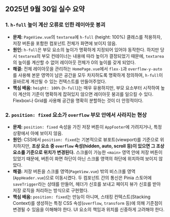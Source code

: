 ## 2025년 9월 30일 실수 요약

### 1. `h-full` 높이 계산 오류로 인한 레이아웃 붕괴
- **문제:** `PageView.vue`의 `textarea`에 `h-full` (height: 100%) 클래스를 적용하자, 저장 버튼을 포함한 컴포넌트 전체가 화면에 보이지 않음.
- **원인:** `h-full`은 부모 요소의 높이가 명확하게 지정되어 있어야 동작한다. 하지만 당시 `textarea`의 부모 컨테이너는 내용에 따라 높이가 결정되었기 때문에, `textarea`의 높이를 계산할 수 없어 레이아웃 전체가 0의 높이를 갖게 되었다.
- **해결:** 전체 레이아웃을 관리하는 `HomePage.vue`에서 `flex-1`과 `overflow-y-auto`를 사용해 본문 영역이 남은 공간을 모두 차지하도록 명확하게 정의하여, `h-full`이 올바르게 계산될 수 있는 컨텍스트를 만들어주었다.
- **핵심 배움:** `height: 100%` (`h-full`)는 매우 유용하지만, 부모 요소부터 시작하여 높이 계산의 기준이 명확하게 잡혀있지 않으면 레이아웃 붕괴를 일으킬 수 있다. Flexbox나 Grid를 사용해 공간을 명확히 분할하는 것이 더 안정적이다.

### 2. `position: fixed` 요소가 `overflow` 부모 안에서 사라지는 현상
- **문제:** `position: fixed` 속성을 가진 저장 버튼이 `AppFooter`에 가려지거나, 특정 상황에서 아예 보이지 않음.
- **원인:** CSS에서 `position: fixed`는 기본적으로 뷰포트(viewport)를 기준으로 위치하지만, **조상 요소 중 `overflow` 속성(hidden, auto, scroll 등)이 있으면 그 조상 요소를 기준으로 위치가 변경된다.** 스크롤이 가능한 `<main>` 영역 안에 저장 버튼이 있었기 때문에, 버튼이 화면 하단이 아닌 스크롤 영역의 하단에 위치하여 보이지 않았다.
- **해결:** 저장 버튼을 스크롤 영역(`PageView.vue`) 밖의 비스크롤 영역(`AppHeader.vue`)으로 이동시켰다. 두 컴포넌트 간의 통신은 Pinia 스토어에 `saveTrigger`라는 상태를 만들어, 헤더가 신호를 보내고 페이지 뷰가 신호를 받아 저장 로직을 처리하는 방식으로 구현했다.
- **핵심 배움:** `position: fixed`는 만능이 아니며, 스태킹 컨텍스트(Stacking Context)를 생성하는 특정 CSS 속성(`overflow`, `transform` 등)에 의해 기준점이 변경될 수 있음을 이해해야 한다. UI 요소의 책임과 위치를 신중하게 고려해야 한다.
